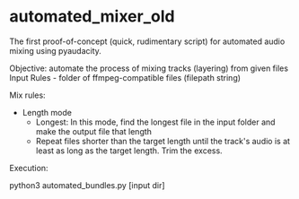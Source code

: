 # automated_mixer_old
The first proof-of-concept (quick, rudimentary script) for automated audio mixing using pyaudacity.

Objective: automate the process of mixing tracks (layering) from given files
Input Rules
    - folder of ffmpeg-compatible files (filepath string) 

Mix rules:
- Length mode
    - Longest: In this mode, find the longest file in the input folder and make the output file that length
    - Repeat files shorter than the target length until the track's audio is at least as long as the target length. Trim the excess.
 
Execution:

python3 automated_bundles.py [input dir]
